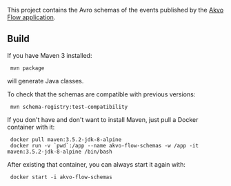 This project contains the Avro schemas of the events published by the [Akvo Flow application](https://github.com/akvo/akvo-flow).

## Build

If you have Maven 3 installed:

     mvn package
     
will generate Java classes.
     
To check that the schemas are compatible with previous versions:
     
     mvn schema-registry:test-compatibility
     
If you don't have and don't want to install Maven, just pull a Docker container with it:
     
     docker pull maven:3.5.2-jdk-8-alpine
     docker run -v `pwd`:/app --name akvo-flow-schemas -w /app -it maven:3.5.2-jdk-8-alpine /bin/bash

After existing that container, you can always start it again with:
    
     docker start -i akvo-flow-schemas